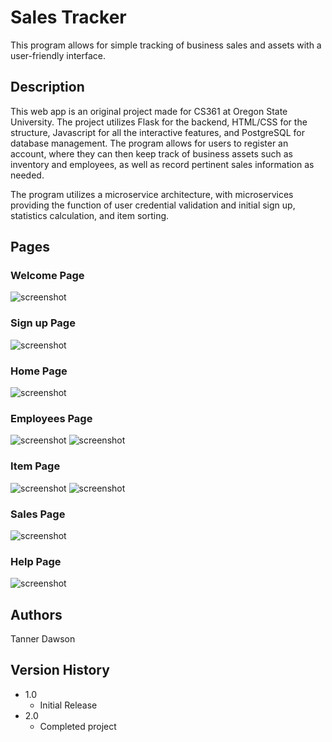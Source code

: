 # Sales Tracker
This program allows for simple tracking of business sales and assets with a user-friendly interface.

## Description
This web app is an original project made for CS361 at Oregon State University. The project utilizes Flask for the backend, HTML/CSS for the structure, Javascript for all the interactive features, and PostgreSQL for database management. The program allows for users to register an account, where they can then keep track of business assets such as inventory and employees, as well as record pertinent sales information as needed.

The program utilizes a microservice architecture, with microservices providing the function of user credential validation and initial sign up, statistics calculation, and item sorting.

## Pages
   ### Welcome Page
   ![screenshot](screenshots/welcome.png)
   ### Sign up Page
   ![screenshot](screenshots/sign-up.png)
   ### Home Page
   ![screenshot](screenshots/home.png)
   ### Employees Page
   ![screenshot](screenshots/employees.png)
   ![screenshot](screenshots/employees-popup.png)
   ### Item Page
   ![screenshot](screenshots/items.png)
   ![screenshot](screenshots/items-popup.png)
   ### Sales Page
   ![screenshot](screenshots/sales.png)
   ### Help Page
   ![screenshot](screenshots/help.png)
## Authors
Tanner Dawson

## Version History
* 1.0
    * Initial Release
* 2.0
    * Completed project
